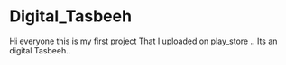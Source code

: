 # Digital_Tasbeeh
Hi everyone this is my first project That I uploaded on play_store .. Its an digital Tasbeeh..
